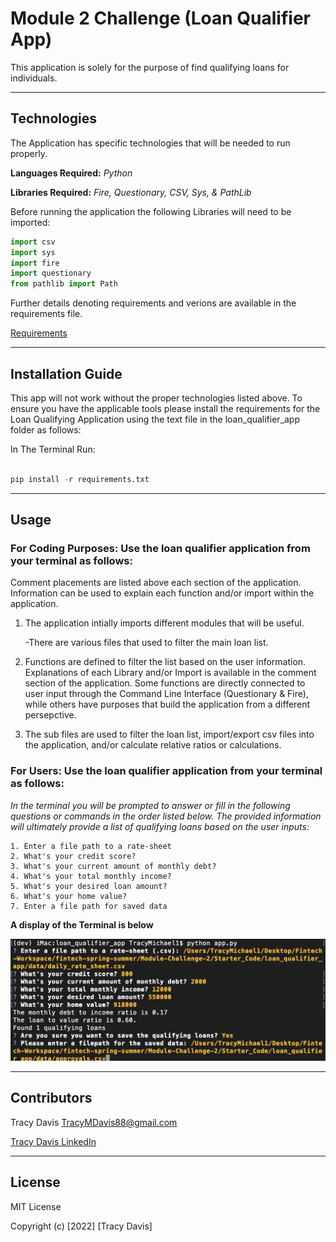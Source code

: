 # Module 2 Challenge (Loan Qualifier App)

This application is solely for the purpose of find qualifying loans for individuals.  

---

## Technologies


The Application has specific technologies that will be needed to run properly.


**Languages Required:** *Python*

**Libraries Required:** *Fire, Questionary, CSV, Sys, & PathLib*

Before running the application the following Libraries will need to be imported:

```python
import csv
import sys
import fire
import questionary
from pathlib import Path
```


Further details denoting requirements and verions are available in the requirements file.

[Requirements](./Starter_Code/loan_qualifier_app/requirements.txt)


---

## Installation Guide

This app will not work without the proper technologies listed above.  To ensure you have the applicable tools please install the requirements for the Loan Qualifying Application using the text file in the loan_qualifier_app folder as follows:

In The Terminal Run:

```python

pip install -r requirements.txt 

```


---

## Usage



### **For Coding Purposes:** Use the loan qualifier application from your terminal as follows:

Comment placements are listed above each section of the application.  Information can be used to explain each function and/or import within the application.

1. The application intially imports different modules that will be useful.

    -There are various files that used to filter the main loan list.

2. Functions are defined to filter the list based on the user information.  Explanations of each Library and/or Import is available in the comment section of the application. Some functions are directly connected to user input through the Command Line Interface (Questionary & Fire), while others have purposes that build the application from a different persepctive.

3. The sub files are used to filter the loan list, import/export csv files into the application, and/or calculate relative ratios or calculations.



### **For Users:** Use the loan qualifier application from your terminal as follows:

*In the terminal you will be prompted to answer or fill in the following questions or commands in the order listed below.  The provided information will ultimately provide a list of qualifying loans based on the user inputs:*

    1. Enter a file path to a rate-sheet
    2. What's your credit score?
    3. What's your current amount of monthly debt?
    4. What's your total monthly income?
    5. What's your desired loan amount?
    6. What's your home value?
    7. Enter a file path for saved data

**A display of the Terminal is below**

![LQA](./Starter_Code/loan_qualifier_app/Images/Loan_Qualifier_App.png)


---

## Contributors

Tracy Davis <TracyMDavis88@gmail.com>

[Tracy Davis LinkedIn](https://www.linkedin.com/in/tracy-davis-mba-ma-2940a232/)

---

## License

MIT License

Copyright (c) [2022] [Tracy Davis]

